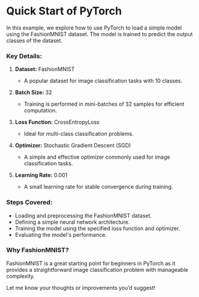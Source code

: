 # Quick Start of PyTorch

In this example, we explore how to use PyTorch to load a simple model using the FashionMNIST dataset. The model is trained to predict the output classes of the dataset.

### Key Details:
1. **Dataset:** FashionMNIST  
   - A popular dataset for image classification tasks with 10 classes.

2. **Batch Size:** 32  
   - Training is performed in mini-batches of 32 samples for efficient computation.

3. **Loss Function:** CrossEntropyLoss  
   - Ideal for multi-class classification problems.

4. **Optimizer:** Stochastic Gradient Descent (SGD)  
   - A simple and effective optimizer commonly used for image classification tasks.

5. **Learning Rate:** 0.001  
   - A small learning rate for stable convergence during training.

### Steps Covered:
- Loading and preprocessing the FashionMNIST dataset.
- Defining a simple neural network architecture.
- Training the model using the specified loss function and optimizer.
- Evaluating the model's performance.

### Why FashionMNIST?
FashionMNIST is a great starting point for beginners in PyTorch as it provides a straightforward image classification problem with manageable complexity.

Let me know your thoughts or improvements you’d suggest!
